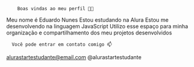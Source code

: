         Boas vindas ao meu perfil 💙💙
        
Meu nome é Eduardo Nunes
Estou estudando na Alura
Estou me desenvolvendo na linguagem JavaScript
Utilizo esse espaço para minha organização e compartilhamento dos meu projetos desenvolvidos

      Você pode entrar em contato comigo 📫

alurastartestudante@email.com
@alurastartestudante
